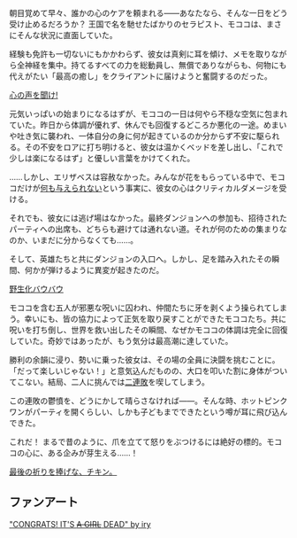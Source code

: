 <!-- title: モココ・アビスガード -->
<!-- status: 生存 -->

朝目覚めて早々、誰かの心のケアを頼まれる――あなたなら、そんな一日をどう受け止めるだろうか？ 王国で名を馳せたばかりのセラピスト、モココは、まさにそんな状況に直面していた。

経験も免許も一切ないにもかかわらず、彼女は真剣に耳を傾け、メモを取りながら全神経を集中。持てるすべての力を総動員し、無償でありながらも、何物にも代えがたい「最高の癒し」をクライアントに届けようと奮闘するのだった。

[心の声を聞け!](#embed:https://www.youtube.com/live/AxQVdUrmVZU?si=u2J66__7bFgQTo-C&t=357)

元気いっぱいの始まりになるはずが、モココの一日は何やら不穏な空気に包まれていた。昨日から体調が優れず、休んでも回復するどころか悪化の一途。めまいや吐き気に襲われ、一体自分の身に何が起きているのか分からず不安に駆られる。その不安をロアに打ち明けると、彼女は温かくベッドを差し出し、「これで少しは楽になるはず」と優しい言葉をかけてくれた。

……しかし、エリザベスは容赦なかった。みんなが花をもらっている中で、モココだけが[何も与えられない](https://www.youtube.com/live/AxQVdUrmVZU?si=kWwjl2iiHwWWZCCd&t=3394)という事実に、彼女の心はクリティカルダメージを受ける。

それでも、彼女には逃げ場はなかった。最終ダンジョンへの参加も、招待されたパーティへの出席も、どちらも避けては通れない道。それが何のための集まりなのか、いまだに分からなくても……。

そして、英雄たちと共にダンジョンの入口へ。しかし、足を踏み入れたその瞬間、何かが弾けるように異変が起きたのだ。

[野生化バウバウ](#embed:https://www.youtube.com/live/AxQVdUrmVZU?si=--yBq_oBXFgsl_MT&t=5272)

モココを含む五人が邪悪な呪いに囚われ、仲間たちに牙を剥くよう操られてしまう。幸いにも、皆の協力によって正気を取り戻すことができたモココたち。共に呪いを打ち倒し、世界を救い出したその瞬間、なぜかモココの体調は完全に回復していた。奇妙ではあったが、もう気分は最高潮に達していた。

勝利の余韻に浸り、勢いに乗った彼女は、その場の全員に決闘を挑むことに。「だって楽しいじゃない！」と意気込んだものの、大口を叩いた割に身体がついてこない。結局、二人に挑んでは[二連敗](https://www.youtube.com/live/AxQVdUrmVZU?si=brpDCiHHjSM7FCf5&t=7451)を喫してしまう。

この連敗の鬱憤を、どうにかして晴らさなければ――。そんな時、ホットピンクワンがパーティを開くらしい、しかも子どもまでできたという噂が耳に飛び込んできた。

これだ！ まるで昔のように、爪を立てて怒りをぶつけるには絶好の標的。モココの心に、ある企みが芽生える……！

[最後の祈りを捧げな、チキン。](#embed:https://www.youtube.com/live/AxQVdUrmVZU?si=S5vlYTWNDv68hc5A&t=8949)

## ファンアート

["CONGRATS! IT'S ~~A GIRL~~ DEAD" by iry](https://x.com/iryry_a/status/1921139006986678434)
